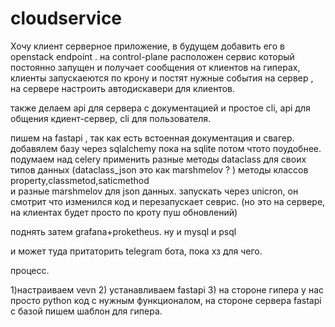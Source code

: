 # cloudservice

Хочу клиент серверное приложение, в будущем добавить его в openstack endpoint .
на control-plane расположен сервис который постоянно запущен и получает 
сообщения от клиентов на гиперах, клиенты запускаеются по крону и постят нужные события на сервер ,
на сервере настроить автодискавери для клиентов.

также делаем api для сервера с документацией и простое cli, 
api для общения кдиент-сервер, cli для пользователя.

пишем на fastapi , так как есть встоенная документация и свагер.
добавялем базу через sqlalchemy пока на sqlite потом чтото поудобнее.  
подумаем над celery 
применить разные методы dataclass для своих типов данных (dataclass_json  это как marshmelov ? )
методы классов property,classmetod,saticmethod  
и разные marshmelov для json данных.
запускать через unicron, он смотрит что изменился код и перезапускает севрис. (но это на сервере, на клиентах будет просто по кроту пуш обновлений)

поднять  затем grafana+proketheus. ну и mysql и psql

и может туда притаторить telegram бота, пока хз для чего.


процесс.

1)настраиваем vevn 
2) устанавливаем fastapi
3) на стороне гипера у нас просто python код с нужным функционалом, на стороне сервера fastapi с базой 
 пишем шаблон для гипера.
 
